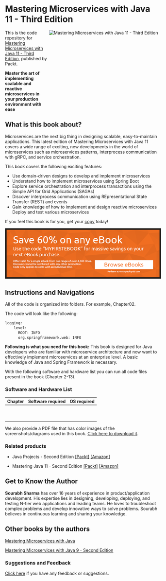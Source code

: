 # Mastering Microservices with Java 11 - Third Edition

<a href="https://www.packtpub.com/application-development/mastering-microservices-java-11-third-edition?utm_source=github&utm_medium=repository&utm_campaign=9781789530728 "><img src="https://www.packtpub.com/sites/default/files/B11537_1.png" alt="Mastering Microservices with Java 11 - Third Edition" height="256px" align="right"></a>

This is the code repository for [Mastering Microservices with Java 11 - Third Edition](https://www.packtpub.com/application-development/mastering-microservices-java-11-third-edition?utm_source=github&utm_medium=repository&utm_campaign=9781789530728), published by Packt.

**Master the art of implementing scalable and reactive microservices in your production environment with ease**

## What is this book about?
Microservices are the next big thing in designing scalable, easy-to-maintain applications. This latest edition of Mastering Microservices with Java 11 covers a wide range of exciting, new developments in the world of microservices such as microservices patterns, interprocess communication with gRPC, and service orchestration.

This book covers the following exciting features:
* Use domain-driven designs to develop and implement microservices 
* Understand how to implement microservices using Spring Boot 
* Explore service orchestration and interprocess transactions using the Simple API for Grid Applications (SAGAs) 
* Discover interprocess communication using REpresentational State Transfer (REST) and events 
* Gain knowledge of how to implement and design reactive microservices 
Deploy and test various microservices 

If you feel this book is for you, get your [copy](https://www.amazon.com/dp/1789530725) today!

<a href="https://www.packtpub.com/?utm_source=github&utm_medium=banner&utm_campaign=GitHubBanner"><img src="https://raw.githubusercontent.com/PacktPublishing/GitHub/master/GitHub.png" 
alt="https://www.packtpub.com/" border="5" /></a>

## Instructions and Navigations
All of the code is organized into folders. For example, Chapter02.

The code will look like the following:
```
logging:
    level:
      ROOT: INFO
      org.springframework.web: INFO
```

**Following is what you need for this book:**
This book is designed for Java developers who are familiar with microservice architecture and now want to effectively implement microservices at an enterprise level. A basic knowledge of Java and Spring Framework is necessary.

With the following software and hardware list you can run all code files present in the book (Chapter 2-13).
### Software and Hardware List
| Chapter | Software required | OS required |
| -------- | ------------------------------------ | ----------------------------------- |
|  |  |  |
|  |  |  |
|  |  |  |
|  |  |  |
|  |  |  |
|  |  |  |
|  |  |  |
|  |  |  |
|  |  |  |
|  |  |  |

We also provide a PDF file that has color images of the screenshots/diagrams used in this book. [Click here to download it](https://www.packtpub.com/sites/default/files/downloads/9781789530728_ColorImages.pdf).

### Related products
* Java Projects - Second Edition [[Packt]](https://www.packtpub.com/application-development/java-projects-second-edition?utm_source=github&utm_medium=repository&utm_campaign=9781789131895) [[Amazon]](https://www.amazon.com/dp/1789131898)

* Mastering Java 11 - Second Edition [[Packt]](https://www.packtpub.com/application-development/mastering-java-11-second-edition?utm_source=github&utm_medium=repository&utm_campaign=9781789137613) [[Amazon]](https://www.amazon.com/dp/1789137616)

## Get to Know the Author
**Sourabh Sharma**
 has over 16 years of experience in product/application development. His expertise lies in designing, developing, deploying, and testing N-tier web applications and leading teams. He loves to troubleshoot complex problems and develop innovative ways to solve problems. Sourabh believes in continuous learning and sharing your knowledge.

## Other books by the authors
[Mastering Microservices with Java](https://www.packtpub.com/application-development/mastering-microservices-java?utm_source=github&utm_medium=repository&utm_campaign=9781785285172)

[Mastering Microservices with Java 9 - Second Edition](https://www.packtpub.com/application-development/mastering-microservices-java-9-second-edition?utm_source=github&utm_medium=repository&utm_campaign=9781787281448)

### Suggestions and Feedback
[Click here](https://docs.google.com/forms/d/e/1FAIpQLSdy7dATC6QmEL81FIUuymZ0Wy9vH1jHkvpY57OiMeKGqib_Ow/viewform) if you have any feedback or suggestions.
